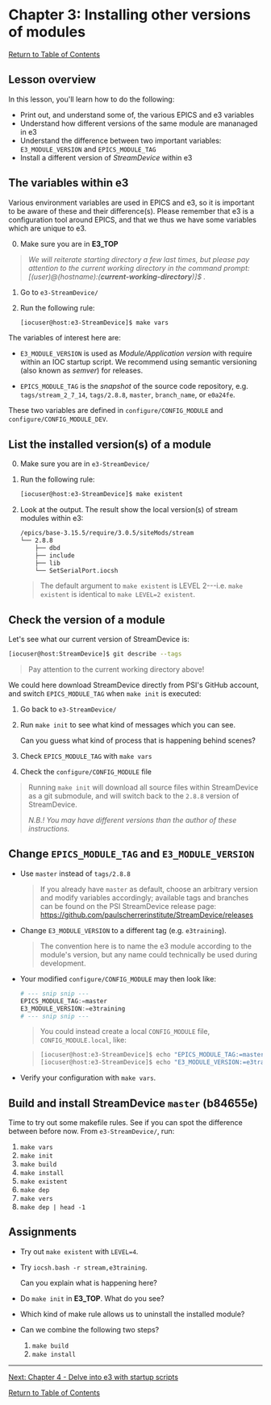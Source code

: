 # Chapter 3: Installing other versions of modules

[Return to Table of Contents](README.md)

## Lesson overview

In this lesson, you'll learn how to do the following:
* Print out, and understand some of, the various EPICS and e3 variables
* Understand how different versions of the same module are mananaged in e3
* Understand the difference between two important variables: `E3_MODULE_VERSION` and `EPICS_MODULE_TAG`
* Install a different version of *StreamDevice* within e3

## The variables within e3

Various environment variables are used in EPICS and e3, so it is important to be aware of these and their difference(s). Please remember that e3 is a configuration tool around EPICS, and that we thus we have some variables which are unique to e3.

0. Make sure you are in **E3_TOP**

> *We will reiterate starting directory a few last times, but please pay attention to the current working directory in the command prompt: [(user)@(hostname):(**current-working-directory**)]$ .*

1. Go to `e3-StreamDevice/`
2. Run the following rule:

   ```bash
   [iocuser@host:e3-StreamDevice]$ make vars
   ```

The variables of interest here are:

* `E3_MODULE_VERSION`  is used as *Module/Application version* with require within an IOC startup script. We recommend using semantic versioning (also known as *semver*) for releases. 

* `EPICS_MODULE_TAG` is the *snapshot* of the source code repository, e.g. `tags/stream_2_7_14`, `tags/2.8.8`, `master`, `branch_name`, or `e0a24fe`.

These two variables are defined in `configure/CONFIG_MODULE` and `configure/CONFIG_MODULE_DEV`.

## List the installed version(s) of a module

0. Make sure you are in `e3-StreamDevice/`
1. Run the following rule:

   ```bash
   [iocuser@host:e3-StreamDevice]$ make existent
   ```

2. Look at the output.
   The result show the local version(s) of stream modules within e3:
   
   ```bash
   /epics/base-3.15.5/require/3.0.5/siteMods/stream
   └── 2.8.8
       ├── dbd
       ├── include
       ├── lib
       └── SetSerialPort.iocsh
   ```

   > The default argument to `make existent` is LEVEL 2---i.e. `make existent` is identical to `make LEVEL=2 existent`.

## Check the version of a module

Let's see what our current version of StreamDevice is:

```bash
[iocuser@host:StreamDevice]$ git describe --tags
```

> Pay attention to the current working directory above!

We could here download StreamDevice directly from PSI's GitHub account, and switch `EPICS_MODULE_TAG` when `make init` is executed:

1. Go back to `e3-StreamDevice/`
2. Run `make init` to see what kind of messages which you can see.

   Can you guess what kind of process that is happening behind scenes?

3. Check `EPICS_MODULE_TAG` with `make vars`
4. Check the `configure/CONFIG_MODULE` file

> Running `make init` will download all source files within StreamDevice as a git submodule, and will switch back to the `2.8.8` version of StreamDevice.
> 
> *N.B.! You may have different versions than the author of these instructions.*

## Change `EPICS_MODULE_TAG` and `E3_MODULE_VERSION`

* Use `master` instead of `tags/2.8.8`  

  > If you already have `master` as default, choose an arbitrary version and modify variables accordingly; available tags and branches can be found on the PSI StreamDevice release page: https://github.com/paulscherrerinstitute/StreamDevice/releases

* Change `E3_MODULE_VERSION` to a different tag (e.g. `e3training`).  

  > The convention here is to name the e3 module according to the module's version, but any name could technically be used during development.
  
* Your modified `configure/CONFIG_MODULE` may then look like:

  ```python
  # --- snip snip ---
  EPICS_MODULE_TAG:=master
  E3_MODULE_VERSION:=e3training
  # --- snip snip ---
  ```

  > You could instead create a local `CONFIG_MODULE` file, `CONFIG_MODULE.local`, like:

  > ```bash
  > [iocuser@host:e3-StreamDevice]$ echo "EPICS_MODULE_TAG:=master" > configure/CONFIG_MODULE.local
  > [iocuser@host:e3-StreamDevice]$ echo "E3_MODULE_VERSION:=e3training" >> configure/CONFIG_MODULE.local
  > ```

* Verify your configuration with `make vars`.

## Build and install StreamDevice `master` (b84655e)

Time to try out some makefile rules. See if you can spot the difference between before now. From `e3-StreamDevice/`, run:

1. `make vars`
2. `make init`
3. `make build`
4. `make install`
5. `make existent`
6. `make dep`
7. `make vers`
8. `make dep | head -1`

## Assignments

* Try out `make existent` with `LEVEL=4`.
* Try `iocsh.bash -r stream,e3training`.
  
  Can you explain what is happening here?

* Do `make init` in **E3_TOP**. What do you see?
* Which kind of make rule allows us to uninstall the installed module?
* Can we combine the following two steps? 
  1. `make build`
  2. `make install`


---

[Next: Chapter 4 - Delve into e3 with startup scripts](chapter4.md)

[Return to Table of Contents](README.md)

<!--
[:arrow_backward:](chapter2.md)  | [:arrow_up_small:](chapter3.md)  | [:arrow_forward:](chapter4.md)
:--- | --- |---: 
[Chapter 2: Your first running e3 IOC](chapter2.md) | [Chapter 3](chapter3.md) | [Chapter 4: Delve into e3 with startup scripts](chapter4.md)
-->
